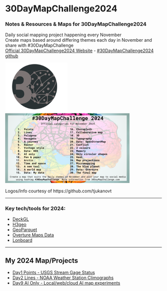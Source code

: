 # 30DayMapChallenge2024
### Notes & Resources & Maps for 30DayMapChallenge2024
Daily social mapping project happening every November   
Create maps based around differing themes each day in November and share with #30DayMapChallenge   
[Official 30DayMapChallenge2024 Website](https://30daymapchallenge.com/) - [#30DayMapChallenge2024 github](https://github.com/tjukanovt/30DayMapChallenge)    
















<p float="left">
  <img src="images/30DayMap2024.png" width="200" alt="30D Day Map Challenge 2024 Logo">
  &nbsp&nbsp&nbsp&nbsp&nbsp&nbsp&nbsp&nbsp
  <img src="images/30dmc_2024.png" width="400" alt="30D Day Map Challenge 2024 Daily Themes">
</p>
Logos/Info courtesy of https://github.com/tjukanovt     








---




### Key tech/tools for 2024:
- [DeckGL](https://deck.gl/)
- [H3geo](https://h3geo.org/)
- [GeoParquet](https://geoparquet.org/)
- [Overture Maps Data](https://overturemaps.org/)
- [Lonboard](https://github.com/developmentseed/lonboard)


---


## My 2024 Map/Projects
- [Day1 Points - USGS Stream Gage Status](../main/DayThemes/Day1Points.md)
- [Day2 Lines - NOAA Weather Station Climographs](../main/DayThemes/Day2Lines.md)
- [Day9 AI Only - Local/web/cloud AI map experiments](../main/DayThemes/Day9AIonly.md)
